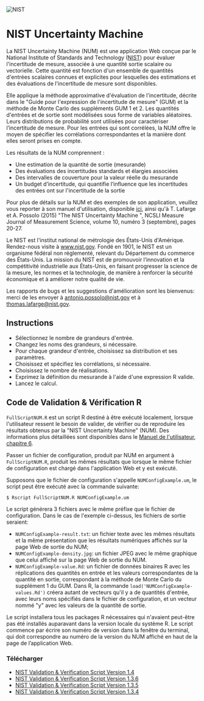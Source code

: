 ![NIST](https://nccoe.nist.gov/sites/all/themes/custom/nccoe2x/asset/img/NIST_logo.svg)
# NIST Uncertainty Machine

La NIST Uncertainty Machine (NUM) est une application Web conçue par le National Institute of Standards and Technology ([NIST](www.nist.gov)) pour évaluer l'incertitude de mesure, associée à une quantité sortie scalaire ou vectorielle. Cette quantité est fonction d'un ensemble de quantités d'entrées scalaires connues et explicites pour lesquelles des estimations et des évaluations de l'incertitude de mesure sont disponibles.

Elle applique la méthode approximative d'évaluation de l'incertitude, décrite dans le "Guide pour l'expression de l'incertitude de mesure" (GUM) et la méthode de Monte Carlo des suppléments GUM 1 et 2. Les quantités d'entrées et de sortie sont modélisées sous forme de variables aléatoires. Leurs distributions de probabilité sont utilisées pour caractériser l’incertitude de mesure. Pour les entrées qui sont corrélées, la NUM offre le moyen de spécifier les corrélations correspondantes et la manière dont elles seront prises en compte.

Les résultats de la NUM comprennent :

* Une estimation de la quantité de sortie (mesurande)
* Des évaluations des incertitudes standards et élargies associées
* Des intervalles de couverture pour la valeur réelle du mesurande
* Un budget d’incertitude, qui quantifie l’influence que les incertitudes des entrées ont sur l'incertitude de la sortie


Pour plus de détails sur la NUM et des exemples de son application, veuillez vous reporter à son manuel d'utilisation, disponible [ici](./NISTUncertaintyMachine-UserManual.pdf), ainsi qu'à T. Lafarge et A. Possolo (2015) "The NIST Uncertainty Machine ",  NCSLI Measure Journal of Measurement Science, volume 10, numéro 3 (septembre), pages 20-27.

Le NIST est l'institut national de métrologie des États-Unis d'Amérique. Rendez-nous visite à www.nist.gov. Fondé en 1901, le NIST est un organisme fédéral non réglementé, relevant du Département du commerce des États-Unis. La mission du NIST est de promouvoir l’innovation et la compétitivité industrielle aux États-Unis, en faisant progresser la science de la mesure, les normes et la technologie, de manière à renforcer la sécurité économique et à améliorer notre qualité de vie.

Les rapports de bugs et les suggestions d'amélioration sont les bienvenus: merci de les envoyer à antonio.possolo@nist.gov et à thomas.lafarge@nist.gov.


## Instructions

* Sélectionnez le nombre de grandeurs d'entrée.
* Changez les noms des grandeurs, si nécessaire.
* Pour chaque grandeur d'entrée, choisissez sa distribution et ses paramètres.
* Choisissez et spécifiez les corrélations, si nécessaire.
* Choisissez le nombre de réalisations.
* Exprimez la définition du mesurande à l'aide d'une expression R valide.
* Lancez le calcul.


## Code de Validation & Vérification R

`FullScriptNUM.R` est un script R destiné à être exécuté localement, lorsque l'utilisateur ressent le besoin de valider, de vérifier ou de reproduire les résultats obtenus par la "NIST Uncertainty Machine" (NUM).
Des informations plus détaillées sont disponibles dans le [Manuel de l'utilisateur, chapitre 6]("./NISTUncertaintyMachine-UserManual.pdf#page=17").

Passer un fichier de configuration, produit par NUM en argument à `FullScriptNUM.R`, produit les mêmes résultats que lorsque le même fichier de configuration est chargé dans l'application Web et y est exécuté.

Supposons que le fichier de configuration s'appelle `NUMConfigExample.um`, le script peut être exécuté avec la commande suivante:

`$ Rscript FullScriptNUM.R NUMConfigExample.um`


Le script générera 3 fichiers avec le même préfixe que le fichier de configuration. Dans le cas de l'exemple ci-dessus, les fichiers de sortie seraient:


* `NUMConfigExample-result.txt`: un fichier texte avec les mêmes résultats et la même présentation que les résultats numériques affichés sur la page Web de sortie du NUM;
* `NUMConfigExample-density.jpg`: un fichier JPEG avec le même graphique que celui affiché sur la page Web de sortie du NUM.
* `NUMConfigExample-value.Rd`: un fichier de données binaires R avec les réplications des quantités en entrée et les valeurs correspondantes de la quantité en sortie, correspondant à la méthode de Monte Carlo du supplément 1 du GUM. Dans R, la commande `load('NUMConfigExample-values.Rd')` créera autant de vecteurs qu'il y a de quantités d'entrée, avec leurs noms spécifiés dans le fichier de configuration, et un vecteur nommé "y" avec les valeurs de la quantité de sortie.

Le script installera tous les packages R nécessaires qui n'avaient peut-être pas été installés auparavant dans la version locale du système R. Le script commence par écrire son numéro de version dans la fenêtre du terminal, qui doit correspondre au numéro de la version du NUM affiché en haut de la page de l’application Web.


### Télécharger
  *   [NIST Validation & Verification Script Version 1.4](./FullScriptNUM/FullScriptNUM_1.4.R)
  *   [NIST Validation & Verification Script Version 1.3.6](./FullScriptNUM/FullScriptNUM_1.3.6.R)
  *   [NIST Validation & Verification Script Version 1.3.5](./FullScriptNUM/FullScriptNUM_1.3.5.R)
  *   [NIST Validation & Verification Script Version 1.3.4](./FullScriptNUM/FullScriptNUM_1.3.4.R)
